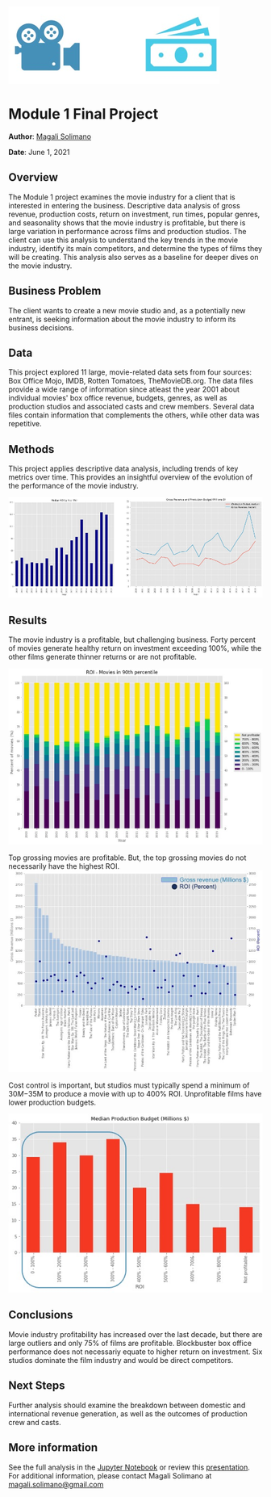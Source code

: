 ![Module 1 Final Project](./images/moviereel.jpg)

# Module 1 Final Project

**Author**: [Magali Solimano](mailto:magali.solimano@gmail.com)

**Date**: June 1, 2021

## Overview

The Module 1 project examines the movie industry for a client that is interested in entering the business. Descriptive data analysis of gross revenue, production costs, return on investment, run times, popular genres, and seasonality shows that the movie industry is profitable, but there is large variation in performance across films and production studios. The client can use this analysis to understand the key trends in the movie industry, identify its main competitors, and determine the types of films they will be creating. This analysis also serves as a baseline for deeper dives on the movie industry.

## Business Problem 
The client wants to create a new movie studio and, as a potentially new entrant, is seeking information about the movie industry to inform its business decisions. 

## Data

This project explored 11 large, movie-related data sets from four sources: Box Office Mojo, IMDB, Rotten Tomatoes, TheMovieDB.org. The data files provide a wide range of information since atleast the year 2001 about individual movies' box office revenue, budgets, genres, as well as production studios and associated casts and crew members. Several data files contain information that complements the others, while other data was repetitive. 

## Methods

This project applies descriptive data analysis, including trends of key metrics over time. This provides an insightful overview of the evolution of the performance of the movie industry.

![ROI, revenue, and budget](./images/time_series.jpg)

## Results
The movie industry is a profitable, but challenging business. Forty percent of movies generate healthy return on investment exceeding 100%, while the other films generate thinner returns or are not profitable.

![Return on investment](./images/ROI_trend.jpg)

Top grossing movies are profitable. But, the top grossing movies do not necessarily have the highest ROI.
![Revenue and ROI](./images/revenue_and_roi.jpg)

Cost control is important, but studios must typically spend a minimum of $30M-$35M to produce a movie with up to 400% ROI. Unprofitable films have lower production budgets.

![Production budget](./images/budget.jpg)

## Conclusions
Movie industry profitability has increased over the last decade, but there are large outliers and only 75% of films are profitable. Blockbuster box office performance does not necessariy equate to higher return on investment. Six studios dominate the film industry and would be direct competitors.


## Next Steps
Further analysis should examine the breakdown between domestic and international revenue generation, as well as the outcomes of production crew and casts.


## More information
See the full analysis in the [Jupyter Notebook](./Project1Submission_MagaliSolimano_6_1_2021.ipynb) or review this [presentation](./presentation.pdf).
For additional information, please contact Magali Solimano at [magali.solimano@gmail.com](mailto:magali.solimano@gmail.com)
